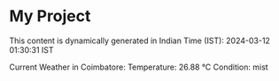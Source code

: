 # My Project

This content is dynamically generated in Indian Time (IST): 2024-03-12 01:30:31 IST


Current Weather in Coimbatore:
Temperature: 26.88 °C
Condition: mist
